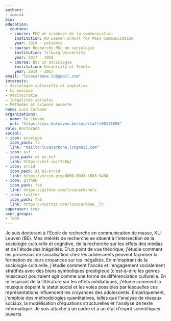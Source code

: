 ```yaml
---
authors:
- admin4
bio: 
education:
  courses:
  - course: PhD en sciences de la communication
    institution: KU Leuven school for Mass Communication
    year: 2019 - présente
  - course: Recherche MSc en sociologie
    institution: Tilburg University
    year: 2017 - 2019
  - course: BSc in sociologie
    institution: University of Trento
    year: 2014 - 2017
email: "lucacarbone.lc@gmail.com"
interests:
- Sociologie culturelle et cognitive
- La musique
- Méritocratie
- Inégalités sociales
- Méthodes et science ouverte
name: Luca Carbone
organizations:
- name: KU Leuven
  url: "https://soc.kuleuven.be/smc/staff/00135858"
role: Doctorant
social:
- icon: envelope
  icon_pack: fa
  link: "mailto:lucacarbone.lc@gmail.com"
- icon: osf
  icon_pack: ai ai-osf
  link: https://osf.io/r2s8q/
- icon: orcid
  icon_pack: ai ai-orcid
  link: https://orcid.org/0000-0003-1688-9468
- icon: github
  icon_pack: fab
  link: https://github.com/lucacarbonelc
- icon: twitter
  icon_pack: fab
  link: https://twitter.com/lucacarbone__lc
superuser: true
user_groups:
- Team
---
```


Je suis doctorant à l'École de recherche en communication de masse, KU Leuven (BE). Mes intérêts de recherche se situent à l'intersection de la sociologie culturelle et cognitive, de la recherche sur les effets des médias et de l'étude des inégalités.
D'un point de vue théorique, j'étudie comment les processus de socialisation chez les adolescents peuvent façonner la formation de leurs croyances sur les inégalités. En m'inspirant de la sociologie culturelle, j'étudie comment l'accès et l'engagement socialement stratifiés avec des biens symboliques prestigieux (c'est-à-dire les genres musicaux) pourraient agir comme une forme de différenciation culturelle. En m'inspirant de la littérature sur les effets médiatiques, j'étudie comment la musique dépeint le statut social et les voies possibles par lesquelles ces représentations influencent les croyances des adolescents.
Empiriquement, j'emploie des méthodologies quantitatives, telles que l'analyse de réseaux sociaux, la modélisation d'équations structurelles et l'analyse de texte informatique. Je suis attaché à un cadre et à un état d'esprit scientifiques ouverts.